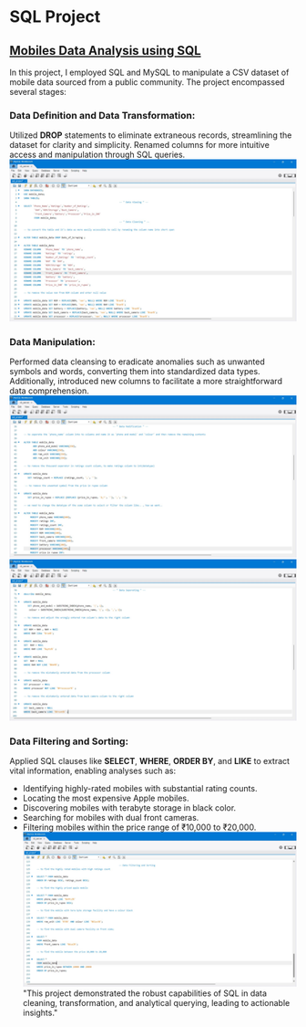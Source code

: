 # SQL Project

## [Mobiles Data Analysis using SQL](https://github.com/VidhyabharathirajC/SQL-Project)

In this project, I employed SQL and MySQL to manipulate a CSV dataset of mobile data sourced from a public community. The project encompassed several stages:

### Data Definition and Data Transformation:
Utilized **DROP** statements to eliminate extraneous records, streamlining the dataset for clarity and simplicity. Renamed columns for more intuitive access and manipulation through SQL queries.
![](https://github.com/Vidhya-bharathi-raj/Project-Images/blob/main/MySQL%20Project%20Image/Screenshot%202024-04-09%20022726.jpg)
### Data Manipulation:
Performed data cleansing to eradicate anomalies such as unwanted symbols and words, converting them into standardized data types. Additionally, introduced new columns to facilitate a more straightforward data comprehension.
![](https://github.com/Vidhya-bharathi-raj/Project-Images/blob/main/MySQL%20Project%20Image/Screenshot%202024-04-09%20022741.jpg)
![](https://github.com/Vidhya-bharathi-raj/Project-Images/blob/main/MySQL%20Project%20Image/Screenshot%202024-04-09%20022752.jpg)
### Data Filtering and Sorting:
Applied SQL clauses like **SELECT**, **WHERE**, **ORDER BY**, and **LIKE** to extract vital information, enabling analyses such as:
- Identifying highly-rated mobiles with substantial rating counts.
- Locating the most expensive Apple mobiles.
- Discovering mobiles with terabyte storage in black color.
- Searching for mobiles with dual front cameras.
- Filtering mobiles within the price range of ₹10,000 to ₹20,000.
![](https://github.com/Vidhya-bharathi-raj/Project-Images/blob/main/MySQL%20Project%20Image/Screenshot%202024-04-09%20022814.jpg)
"This project demonstrated the robust capabilities of SQL in data cleaning, transformation, and analytical querying, leading to actionable insights."

